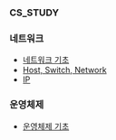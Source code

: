 ### CS_STUDY

### 네트워크
- [네트워크 기초](https://github.com/olzlgur/CS_STUDY/blob/main/Network/네트워크기초.md)
- [Host, Switch, Network](https://github.com/olzlgur/CS_STUDY/blob/main/Network/Host%2C%20Switch%2C%20Network.md)
- [IP](https://github.com/olzlgur/CS_STUDY/blob/main/Network/IP.md)

### 운영체제
- [운영체제 기초](https://github.com/olzlgur/CS_STUDY/blob/main/OS/운영체제%20기초.md)
